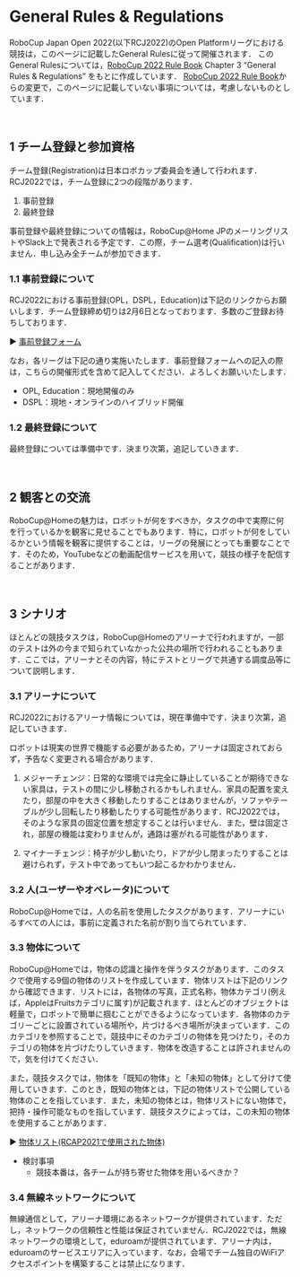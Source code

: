 # General Rules & Regulations

RoboCup Japan Open 2022(以下RCJ2022)のOpen Platformリーグにおける競技は，このページに記載したGeneral Rulesに従って開催されます．
このGeneral Rulesについては，[RoboCup 2022 Rule Book](https://robocupathome.github.io/RuleBook/rulebook/master.pdf) Chapter 3 “General Rules & Regulations” をもとに作成しています．
[RoboCup 2022 Rule Book](https://robocupathome.github.io/RuleBook/rulebook/master.pdf)からの変更で，このページに記載していない事項については，考慮しないものとしています．

<br>

## 1 チーム登録と参加資格
チーム登録(Registration)は日本ロボカップ委員会を通して行われます．RCJ2022では，チーム登録に2つの段階があります．

1. 事前登録
2. 最終登録

事前登録や最終登録についての情報は，RoboCup@Home JPのメーリングリストやSlack上で発表される予定です．この際，チーム選考(Qualification)は行いません．申し込み全チームが参加できます．

### 1.1 事前登録について
RCJ2022における事前登録(OPL，DSPL，Education)は下記のリンクからお願いします．チーム登録締め切りは2月6日となっております．多数のご登録お待ちしております．

:arrow_forward: [事前登録フォーム](https://forms.gle/WoXSpmo4Csi7cLeP6)

なお，各リーグは下記の通り実施いたします．事前登録フォームへの記入の際は，こちらの開催形式を含めて記入してください．よろしくお願いいたします．

- OPL, Education：現地開催のみ
- DSPL：現地・オンラインのハイブリッド開催

### 1.2 最終登録について
最終登録については準備中です．決まり次第，追記していきます．

<br>

## 2 観客との交流
RoboCup@Homeの魅力は，ロボットが何をすべきか，タスクの中で実際に何を行っているかを観客に見せることでもあります．特に，ロボットが何をしているかという情報を観客に提供することは，リーグの発展にとっても重要なことです．そのため，YouTubeなどの動画配信サービスを用いて，競技の様子を配信することがあります．

<br>

## 3 シナリオ
ほとんどの競技タスクは，RoboCup@Homeのアリーナで行われますが，一部のテストは外の今まで知られていなかった公共の場所で行われることもあります．ここでは，アリーナとその内容，特にテストとリーグで共通する調度品等について説明します．

### 3.1 アリーナについて
RCJ2022におけるアリーナ情報については，現在準備中です．決まり次第，追記していきます．
<!-- RoboCup@Homeでは，それぞれの場所には，場所クラスが設定されています． -->

ロボットは現実の世界で機能する必要があるため，アリーナは固定されておらず，予告なく変更される場合があります．

1. メジャーチェンジ：日常的な環境では完全に静止していることが期待できない家具は，テストの間に少し移動されるかもしれません．家具の配置を変えたり，部屋の中を大きく移動したりすることはありませんが，ソファやテーブルが少し回転したり移動したりする可能性があります．RCJ2022では，そのような家具の固定位置を想定することは行いません．また，壁は固定され，部屋の機能は変わりませんが，通路は塞がれる可能性があります．

2. マイナーチェンジ：椅子が少し動いたり，ドアが少し閉まったりすることは避けられず，テスト中であってもいつ起こるかわかりません．

### 3.2 人(ユーザーやオペレータ)について
RoboCup@Homeでは，人の名前を使用したタスクがあります．アリーナにいるすべての人には，事前に定義された名前が割り当てられています．

### 3.3 物体について
RoboCup@Homeでは，物体の認識と操作を伴うタスクがあります．このタスクで使用する9個の物体のリストを作成しています．物体リストは下記のリンクから確認できます．リストには，各物体の写真，正式名称，物体カテゴリ(例えば，AppleはFruitsカテゴリに属す)が記載されます．ほとんどのオブジェクトは軽量で，ロボットで簡単に掴むことができるようになっています．各物体のカテゴリーごとに設置されている場所や，片づけるべき場所が決まっています．このカテゴリを参照することで，競技中にそのカテゴリの物体を見つけたり，そのカテゴリの物体を片づけたりしていきます．物体を改造することは許されませんので，気を付けてください．

また，競技タスクでは，物体を「既知の物体」と「未知の物体」として分けて使用していきます．このとき，既知の物体とは，下記の物体リストで公開している物体のことを指しています．また，未知の物体とは，物体リストにない物体で，把持・操作可能なものを指しています．競技タスクによっては，この未知の物体を使用することがあります．

:arrow_forward: [物体リスト(RCAP2021で使用された物体)](https://github.com/RoboCupAtHomeJP/AtHome2021/blob/master/Data/opl_known_object_list.pdf)

- 検討事項
  - 競技本番は，各チームが持ち寄せた物体を用いるべきか？

### 3.4 無線ネットワークについて
無線通信として，アリーナ環境にあるネットワークが提供されています．ただし，ネットワークの信頼性と性能は保証されていません．RCJ2022では，無線ネットワークの環境として，eduroamが提供されています．アリーナ内は，eduroamのサービスエリアに入っています．なお，会場でチーム独自のWiFiアクセスポイントを構築することは禁止になります．




<!-- ==================== ここまで修正 ====================

## 3.6 External computing
### 3.6.2. Official Standard Laptop for DSPL
本項目はRoboCup 2019ルールブックの内容を採用します．また，RoboCup 2019ルールブックに記載の追加デバイスも搭載可能とします．内容要約すると以下の通りです．
* HSRのMounting BracketでHSRに安全に搭載可能な如何なるLaptop PCも許可されます．
* 追加デバイスとして以下が許可されています．
  - USB オーディオ出力デバイス（例：USBスピーカーなど）1個
  - IEEE 802.11ac デバイス, IEEE802.3ab デバイス 各1個

参考：3.5.3 Official Standard Laptop for DSPL 及び 3.5.4 Authorized add-ons for DSPL  
https://athome.robocup.org/wp-content/uploads/2019_rulebook.pdf  
また，RCJ2019ルールとして以下が許可されます．  

  - USBまたはイーサネットケーブル接続のモバイルルータ

追加機器の外形寸法の合計は，USBスピーカーは30㎝以内，それ以外のデバイスは15㎝以内であること．また，20㎝以内のケーブルによって，HSR本体またはLaptop PCに接続すること．

  - (7/24追記) Official microphoneはないため，音声認識用の追加デバイスとして，各チームが独自で準備した無線マイクを利用することができる．使用する場合は，ロボットには設置せず，手持ちで利用する．

## 3.7 Organization of the competition
本節の全項目はRCJ2019では採用されません．
* Stage 1, 2という区分けはありません．RCJ2019では全チームが全タスクへの挑戦権を有します．また，別途アナウンスされるルール，配点，及びスケジュールで実施されます．
* Stage 2のOpen Challengeが実施されない代わりに，OPL，DSPLについては，全チームがFinalへの挑戦権を有し，独自の技術をアピールするOpen Demonstrationsの機会が与えられます．

## 3.8 Procedure during Tests
### 3.8.14 Time limits
各タスクで設定された制限時間にて運用します．

### 3.8.15 Restart
各タスクで設定されたリスタートルールにて運用します．

## 3.9 Bypassing features: CONTINUE rule
音声認識が入らずにタスクがスタートしない，モノがつかめずにタスクが続行しないなど，チーム，観客の双方にとって望ましくない状況を起こさないために，バイパス手段を積極的に活用することを推奨します．本家ルールに加えてRCJ2019では以下の項目を強く推奨します．
* QRコードの積極活用による音声認識代替手段の確実な確保
* ロボットに搭載されたタッチディスプレイなどによるHRIの活用．p44参照．
* ロボットの音声やディスプレイ表示を用いたレフェリーへの指示．例えば，ドアを開けてください，椅子をどかしてください，モノを取ってハンドの中に入れてください，など，ロボットが分かりやすく指示したことについては，レフェリーは最大限対応します．但し，音声が小さく聞き取れない，母国語では無い英語または日本語の指示が聞き取れない，画像が小さくて読めないなど，レフェリーの限界を超える点については対応できません．







## OPLで共通するルール
 - 各競技の最高得点は500点
   - Robot InspectionとFinalsを除く
 - チームはFinalsを除く各競技における最高得点の合計点で競う
 - FinalsはTechnical Challengeとして本競技と別枠で表彰する
   - Finalsのみの参加も可能
 - オペレータは自チームから出してよい
 - 制限時間内のリスタートは何回行ってもよい
   - リスタート直後のタスクの点数は半分になる(要検討)
   - リスタート時，ロボットが持っている場合は，物体を持たせたままにするか，取り上げるかはチームが選択できる
   - ただし取り上げた物体は，その後アリーナの外で保管
   - このTask中で取り上げた物体は使うことが出来ない
- 音声対話で聞き返す回数による減点はなし
- 競技の達成時間による加点はなし(要検討)

==================== ここまで修正 ==================== -->
